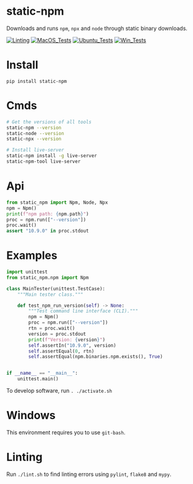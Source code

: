 # static-npm

Downloads and runs `npm`, `npx` and `node` through static binary downloads.

[![Linting](https://github.com/zackees/static-npm/actions/workflows/lint.yml/badge.svg)](https://github.com/zackees/static-npm/actions/workflows/lint.yml)
[![MacOS_Tests](https://github.com/zackees/static-npm/actions/workflows/test_macos.yml/badge.svg)](https://github.com/zackees/static-npm/actions/workflows/test_macos.yml)
[![Ubuntu_Tests](https://github.com/zackees/static-npm/actions/workflows/test_ubuntu.yml/badge.svg)](https://github.com/zackees/static-npm/actions/workflows/test_ubuntu.yml)
[![Win_Tests](https://github.com/zackees/static-npm/actions/workflows/test_win.yml/badge.svg)](https://github.com/zackees/static-npm/actions/workflows/test_win.yml)

# Install

`pip install static-npm`

# Cmds

```bash
# Get the versions of all tools
static-npm --version
static-node --version
static-npx --version

# Install live-server
static-npm install -g live-server
static-npm-tool live-server
```

# Api

```python
from static_npm import Npm, Node, Npx
npm = Npm()
print(f"npm path: {npm.path}")
proc = npm.run(["--version"])
proc.wait()
assert "10.9.0" in proc.stdout
```


# Examples

```python
import unittest
from static_npm.npm import Npm

class MainTester(unittest.TestCase):
    """Main tester class."""

    def test_npm_run_version(self) -> None:
        """Test command line interface (CLI)."""
        npm = Npm()
        proc = npm.run(["--version"])
        rtn = proc.wait()
        version = proc.stdout
        print(f"Version: {version}")
        self.assertIn("10.9.0", version)
        self.assertEqual(0, rtn)
        self.assertEqual(npm.binaries.npm.exists(), True)


if __name__ == "__main__":
    unittest.main()
```

To develop software, run `. ./activate.sh`

# Windows

This environment requires you to use `git-bash`.

# Linting

Run `./lint.sh` to find linting errors using `pylint`, `flake8` and `mypy`.


